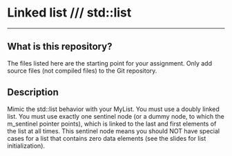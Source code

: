 # Linked list /// std::list

---

## What is this repository?
The files listed here are the starting point for your assignment.
Only add source files (not compiled files) to the Git repository.

## Description
Mimic the std::list behavior with your MyList.
You must use a doubly linked list.
You must use exactly one sentinel node (or a dummy node, to which the m_sentinel pointer points), which is linked to the last and first elements of the list at all times.
This sentinel node means you should NOT have special cases for a list that contains zero data elements (see the slides for list initialization).
